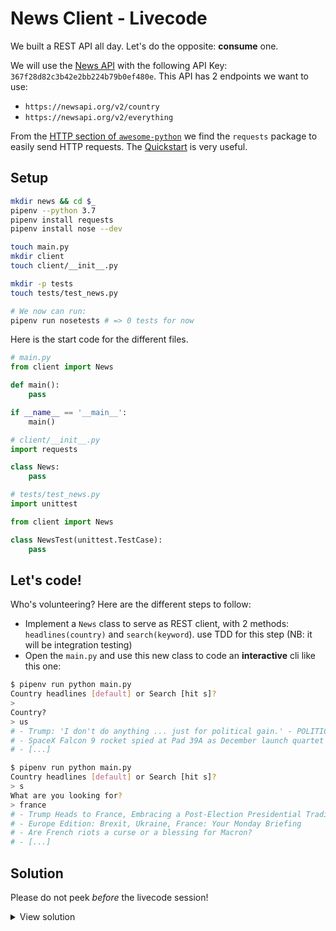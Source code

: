 # News Client - Livecode

We built a REST API all day. Let's do the opposite: **consume** one.

We will use the [News API](https://newsapi.org/) with the following API Key: `367f28d82c3b42e2bb224b79b0ef480e`. This API has 2 endpoints we want to use:

- `https://newsapi.org/v2/country`
- `https://newsapi.org/v2/everything`

From the [HTTP section of `awesome-python`](https://github.com/vinta/awesome-python#http) we find the `requests` package to easily send HTTP requests. The [Quickstart](http://docs.python-requests.org/en/master/user/quickstart/) is very useful.

## Setup

```bash
mkdir news && cd $_
pipenv --python 3.7
pipenv install requests
pipenv install nose --dev

touch main.py
mkdir client
touch client/__init__.py

mkdir -p tests
touch tests/test_news.py

# We now can run:
pipenv run nosetests # => 0 tests for now
```

Here is the start code for the different files.

```python
# main.py
from client import News

def main():
    pass

if __name__ == '__main__':
    main()

```

```python
# client/__init__.py
import requests

class News:
    pass
```

```python
# tests/test_news.py
import unittest

from client import News

class NewsTest(unittest.TestCase):
    pass
```

## Let's code!

Who's volunteering? Here are the different steps to follow:

- Implement a `News` class to serve as REST client, with 2 methods: `headlines(country)` and `search(keyword`). use TDD for this step (NB: it will be integration testing)
- Open the `main.py` and use this new class to code an **interactive** cli like this one:

```bash
$ pipenv run python main.py
Country headlines [default] or Search [hit s]?
>
Country?
> us
# - Trump: 'I don't do anything ... just for political gain.' - POLITICO
# - SpaceX Falcon 9 rocket spied at Pad 39A as December launch quartet aligns - Teslarati
# - [...]

$ pipenv run python main.py
Country headlines [default] or Search [hit s]?
> s
What are you looking for?
> france
# - Trump Heads to France, Embracing a Post-Election Presidential Tradition
# - Europe Edition: Brexit, Ukraine, France: Your Monday Briefing
# - Are French riots a curse or a blessing for Macron?
# - [...]
```

## Solution

Please do not peek _before_ the livecode session!

<details><summary>View solution</summary><p>

```python
# tests/test_news.py
import unittest

from client import News

class NewsTest(unittest.TestCase):
    def test_french_headlines(self):
        news = News()
        articles = news.headlines("fr")
        self.assertEqual(type(articles), list)
        self.assertGreater(len(articles), 0)

    def test_search(self):
        news = News()
        articles = news.search("france")
        self.assertEqual(type(articles), list)
        self.assertGreater(len(articles), 0)
```

```python
# client/__init__.pyimport requests

class News:
    API_KEY = "367f28d82c3b42e2bb224b79b0ef480e"
    BASE_URL = "https://newsapi.org/v2"

    def headlines(self, country = "us"):
        payload = { 'country': country, 'apiKey': self.API_KEY }
        response = requests.get(f"{self.BASE_URL}/top-headlines", params=payload)
        return response.json()['articles']

    def search(self, keyword):
        payload = { 'q': keyword, 'apiKey': self.API_KEY }
        response = requests.get(f"{self.BASE_URL}/everything", params=payload)
        return response.json()['articles']
```

```python
# main.py
from client import News

def main():
    news = News()

    choice = input("Country headlines [default] or Search [hit s]?\n> ")
    if choice == "s":
        keyword = input("What are you looking for?\n> ")
        for article in news.search(keyword):
            print(f"- {article['title']}")
    else:
        country = input("Country?\n> ")
        for article in news.headlines(country):
            print(f"- {article['title']}")

if __name__ == '__main__':
    main()
```

</p></details>
